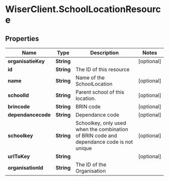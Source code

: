 # WiserClient.SchoolLocationResource

## Properties
Name | Type | Description | Notes
------------ | ------------- | ------------- | -------------
**organisatieKey** | **String** |  | [optional] 
**id** | **String** | The ID of this resource | 
**name** | **String** | Name of the SchoolLocation | [optional] 
**schoolId** | **String** | Parent school of this location. | [optional] 
**brincode** | **String** | BRIN code | [optional] 
**dependancecode** | **String** | Dependance code | [optional] 
**schoolkey** | **String** | Schoolkey, only used when the combination of BRIN code and dependance code is not unique | [optional] 
**urlToKey** | **String** |  | [optional] 
**organisationId** | **String** | The ID of the Organisation | 


